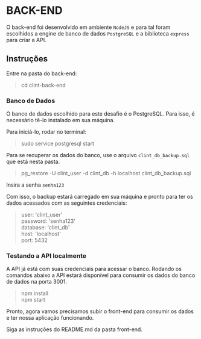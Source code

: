 # BACK-END

O back-end foi desenvolvido em ambiente `NodeJS` e para tal foram escolhidos a engine de banco de dados `PostgreSQL` e a biblioteca `express` para criar a API.

## Instruções

Entre na pasta do back-end:

> cd clint-back-end

### Banco de Dados
O banco de dados escolhido para este desafio é o PostgreSQL. Para isso, é necessário tê-lo instalado em sua máquina.

Para iniciá-lo, rodar no terminal:
> sudo service postgresql start

Para se recuperar os dados do banco, use o arquivo `clint_db_backup.sql` que está nesta pasta.
> pg_restore -U clint_user -d clint_db -h localhost clint_db_backup.sql

Insira a senha `senha123`

Com isso, o backup estará carregado em sua máquina e pronto para ter os dados acessados com as seguintes credenciais:

> user: 'clint_user' \
> password: 'senha123' \
> database: 'clint_db' \
> host: 'localhost' \
> port: 5432

### Testando a API localmente
A API já está com suas credenciais para acessar o banco. Rodando os comandos abaixo a API estará disponível para consumir os dados do banco de dados na porta 3001. 

> npm install \
> npm start

Pronto, agora vamos precisamos subir o front-end para consumir os dados e ter nossa aplicação funcionando.

Siga as instruções do README.md da pasta front-end.
